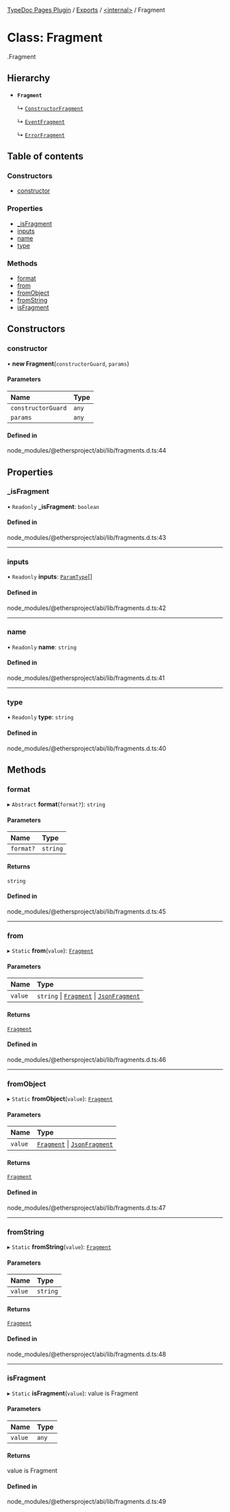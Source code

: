 [TypeDoc Pages Plugin](../README.md) / [Exports](../modules.md) / [<internal\>](../modules/internal_.md) / Fragment

# Class: Fragment

[<internal>](../modules/internal_.md).Fragment

## Hierarchy

- **`Fragment`**

  ↳ [`ConstructorFragment`](internal_.ConstructorFragment.md)

  ↳ [`EventFragment`](internal_.EventFragment.md)

  ↳ [`ErrorFragment`](internal_.ErrorFragment.md)

## Table of contents

### Constructors

- [constructor](internal_.Fragment.md#constructor)

### Properties

- [\_isFragment](internal_.Fragment.md#_isfragment)
- [inputs](internal_.Fragment.md#inputs)
- [name](internal_.Fragment.md#name)
- [type](internal_.Fragment.md#type)

### Methods

- [format](internal_.Fragment.md#format)
- [from](internal_.Fragment.md#from)
- [fromObject](internal_.Fragment.md#fromobject)
- [fromString](internal_.Fragment.md#fromstring)
- [isFragment](internal_.Fragment.md#isfragment)

## Constructors

### constructor

• **new Fragment**(`constructorGuard`, `params`)

#### Parameters

| Name | Type |
| :------ | :------ |
| `constructorGuard` | `any` |
| `params` | `any` |

#### Defined in

node_modules/@ethersproject/abi/lib/fragments.d.ts:44

## Properties

### \_isFragment

• `Readonly` **\_isFragment**: `boolean`

#### Defined in

node_modules/@ethersproject/abi/lib/fragments.d.ts:43

___

### inputs

• `Readonly` **inputs**: [`ParamType`](internal_.ParamType.md)[]

#### Defined in

node_modules/@ethersproject/abi/lib/fragments.d.ts:42

___

### name

• `Readonly` **name**: `string`

#### Defined in

node_modules/@ethersproject/abi/lib/fragments.d.ts:41

___

### type

• `Readonly` **type**: `string`

#### Defined in

node_modules/@ethersproject/abi/lib/fragments.d.ts:40

## Methods

### format

▸ `Abstract` **format**(`format?`): `string`

#### Parameters

| Name | Type |
| :------ | :------ |
| `format?` | `string` |

#### Returns

`string`

#### Defined in

node_modules/@ethersproject/abi/lib/fragments.d.ts:45

___

### from

▸ `Static` **from**(`value`): [`Fragment`](internal_.Fragment.md)

#### Parameters

| Name | Type |
| :------ | :------ |
| `value` | `string` \| [`Fragment`](internal_.Fragment.md) \| [`JsonFragment`](../interfaces/internal_.JsonFragment.md) |

#### Returns

[`Fragment`](internal_.Fragment.md)

#### Defined in

node_modules/@ethersproject/abi/lib/fragments.d.ts:46

___

### fromObject

▸ `Static` **fromObject**(`value`): [`Fragment`](internal_.Fragment.md)

#### Parameters

| Name | Type |
| :------ | :------ |
| `value` | [`Fragment`](internal_.Fragment.md) \| [`JsonFragment`](../interfaces/internal_.JsonFragment.md) |

#### Returns

[`Fragment`](internal_.Fragment.md)

#### Defined in

node_modules/@ethersproject/abi/lib/fragments.d.ts:47

___

### fromString

▸ `Static` **fromString**(`value`): [`Fragment`](internal_.Fragment.md)

#### Parameters

| Name | Type |
| :------ | :------ |
| `value` | `string` |

#### Returns

[`Fragment`](internal_.Fragment.md)

#### Defined in

node_modules/@ethersproject/abi/lib/fragments.d.ts:48

___

### isFragment

▸ `Static` **isFragment**(`value`): value is Fragment

#### Parameters

| Name | Type |
| :------ | :------ |
| `value` | `any` |

#### Returns

value is Fragment

#### Defined in

node_modules/@ethersproject/abi/lib/fragments.d.ts:49
